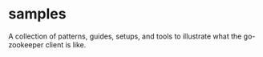 # samples
A collection of patterns, guides, setups, and tools to illustrate what the go-zookeeper client is like.
